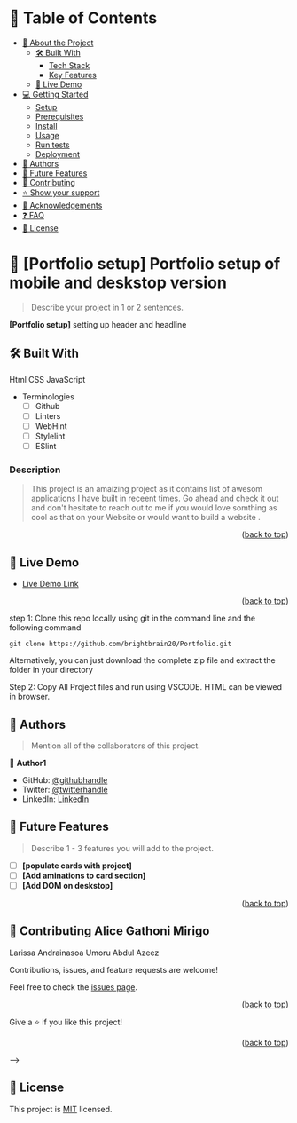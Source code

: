 <a name="readme-top"></a>

<!--
HOW TO USE:
This is an example of how you may give instructions on setting up your project locally.

Modify this file to match your project and remove sections that don't apply.

REQUIRED SECTIONS:
- Table of Contents
- About the Project
  - Built With
  - Live Demo
- Getting Started
- Authors
- Future Features
- Contributing
- Show your support
- Acknowledgements
- License

After you're finished please remove all the comments and instructions!
-->

<!-- <div align="center">

  <img src="murple_logo.png" alt="logo" width="140"  height="auto" />
  <br/>

  <h3><b>Microverse README Template</b></h3>

</div> -->

<!-- TABLE OF CONTENTS -->

# 📗 Table of Contents

- [📖 About the Project](#about-project)
  - [🛠 Built With](#built-with)
    - [Tech Stack](#tech-stack)
    - [Key Features](#key-features)
  - [🚀 Live Demo](#live-demo)
- [💻 Getting Started](#getting-started)
  - [Setup](#setup)
  - [Prerequisites](#prerequisites)
  - [Install](#install)
  - [Usage](#usage)
  - [Run tests](#run-tests)
  - [Deployment](#triangular_flag_on_post-deployment)
- [👥 Authors](#authors)
- [🔭 Future Features](#future-features)
- [🤝 Contributing](#contributing)
- [⭐️ Show your support](#support)
- [🙏 Acknowledgements](#acknowledgements)
- [❓ FAQ](#faq)
- [📝 License](#license)

<!-- PROJECT DESCRIPTION -->

# 📖 [Portfolio setup] <a name="about-project">Portfolio setup  of mobile and deskstop version</a>

> Describe your project in 1 or 2 sentences.

**[Portfolio setup]** setting up header and headline 

## 🛠 Built With
 <a name="built-with">Html</a>
 <a name="built-with">CSS</a>
<a name="built-with">JavaScript</a>

- Terminologies
  - [ ] Github
  - [ ] Linters
  - [ ] WebHint
  - [ ] Stylelint
  - [ ] ESlint
<!-- ### Tech Stack <a name="tech-stack"></a>

> Describe the tech stack and include only the relevant sections that apply to your project.

<details>
  <summary>Client</summary>
  <ul>
    <li><a href="https://reactjs.org/">React.js</a></li>
  </ul>
</details>

<details>
  <summary>Server</summary>
  <ul>
    <li><a href="https://expressjs.com/">Express.js</a></li>
  </ul>
</details>

<details>
<summary>Database</summary>
  <ul>
    <li><a href="https://www.postgresql.org/">PostgreSQL</a></li>
  </ul>
</details>

<!-- Features -->

<!-- ### Key Features <a name="key-features"></a> -->

### Description 

 > This project is an amaizing  project as it contains list of awesom applications I have built in receent times.
   Go ahead and check it out and don't hesitate to reach out to me if you would love somthing as cool as that on your Website or would want to build a website .


<p align="right">(<a href="#readme-top">back to top</a>)</p> 

<!-- LIVE DEMO -->

## 🚀 Live Demo <a name="live-demo"></a>



- [Live Demo Link]( https://brightbrain20.github.io/Portfolio/)

<p align="right">(<a href="#readme-top">back to top</a>)</p>

<!-- GETTING STARTED -->

step 1:
Clone this repo locally using git in the command line and the following command

```
git clone https://github.com/brightbrain20/Portfolio.git
```

Alternatively, you can just download the complete zip file and extract the folder in your directory

Step 2:
Copy All Project files and run using VSCODE. HTML can be viewed in browser.

<!-- AUTHORS -->

## 👥 Authors <a name="authors"></a>

> Mention all of the collaborators of this project.

👤 **Author1**

- GitHub: [@githubhandle](https://github.com/brightbrain20)
- Twitter: [@twitterhandle](https://twitter.com/BrightEzeamaka)
- LinkedIn: [LinkedIn](https://www.linkedin.com/in/bright-ezeamaka-752837237/)

<!-- 👤 **Author2**

- GitHub: [@githubhandle](https://github.com/githubhandle)
- Twitter: [@twitterhandle](https://twitter.com/twitterhandle)
- LinkedIn: [LinkedIn](https://linkedin.com/in/linkedinhandle)

<p align="right">(<a href="#readme-top">back to top</a>)</p>

<!-- FUTURE FEATURES -->

## 🔭 Future Features <a name="future-features"></a>

> Describe 1 - 3 features you will add to the project.

- [ ] **[populate cards with project]**
- [ ] **[Add aminations to card section]**
- [ ] **[Add DOM on deskstop]**

<p align="right">(<a href="#readme-top">back to top</a>)</p> 

<!-- CONTRIBUTING -->

## 🤝 Contributing <a name="contributing">Alice Gathoni Mirigo</a>
<a name="contributing">Larissa Andrainasoa</a>
<a name="contributing">Umoru Abdul Azeez
</a>

Contributions, issues, and feature requests are welcome!

Feel free to check the [issues page](../../issues/).

<p align="right">(<a href="#readme-top">back to top</a>)</p>

<!-- SUPPORT -->
Give a ⭐️ if you like this project!

<p align="right">(<a href="#readme-top">back to top</a>)</p>

<!-- ACKNOWLEDGEMENTS -->

<!-- ## 🙏 Acknowledgments <a name="acknowledgements"></a>

> Give credit to everyone who inspired your codebase.

I would like to thank...

<p align="right">(<a href="#readme-top">back to top</a>)</p> --> -->

<!-- FAQ (optional) -->

<!-- ## ❓ FAQ <a name="faq"></a>

> Add at least 2 questions new developers would ask when they decide to use your project.

- **[Question_1]**

  - [Answer_1]

- **[Question_2]**

  - [Answer_2]

<p align="right">(<a href="#readme-top">back to top</a>)</p> -->

<!-- LICENSE -->

 ## 📝 License <a name="license"></a>

This project is [MIT](./https://github.com/brightbrain20/Portfolio/blob/master/MIT.md) licensed. 

<!-- _NOTE: we recommend using the [MIT license](https://choosealicense.com/licenses/mit/) - you can set it up quickly by [using templates available on GitHub](https://docs.github.com/en/communities/setting-up-your-project-for-healthy-contributions/adding-a-license-to-a-repository). You can also use [any other license](https://choosealicense.com/licenses/) if you wish._ -->

<!-- <p align="right">(<a href="#readme-top">back to top</a>)</p> -->
